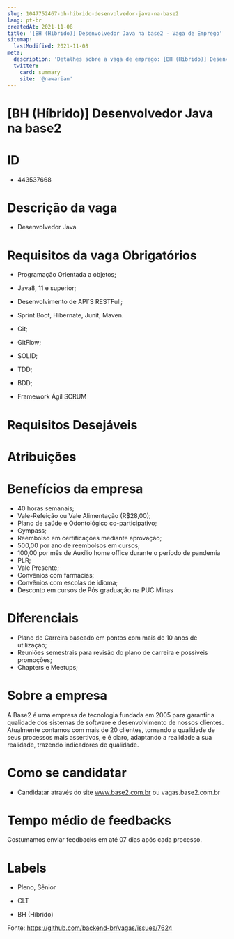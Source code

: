 ```yaml
---
slug: 1047752467-bh-hibrido-desenvolvedor-java-na-base2
lang: pt-br
createdAt: 2021-11-08
title: '[BH (Híbrido)] Desenvolvedor Java na base2 - Vaga de Emprego'
sitemap:
  lastModified: 2021-11-08
meta:
  description: 'Detalhes sobre a vaga de emprego: [BH (Híbrido)] Desenvolvedor Java na base2'
  twitter:
    card: summary
    site: '@nawarian'
---
```


# [BH (Híbrido)] Desenvolvedor Java na base2

<h1>
<a id="user-content-id" class="anchor" href="#id" aria-hidden="true"><span aria-hidden="true" class="octicon octicon-link"></span></a><strong>ID</strong>
</h1>
<ul>
<li>443537668</li>
</ul>
<h1>
<a id="user-content-descrição-da-vaga" class="anchor" href="#descri%C3%A7%C3%A3o-da-vaga" aria-hidden="true"><span aria-hidden="true" class="octicon octicon-link"></span></a><strong>Descrição da vaga</strong>
</h1>
<ul>
<li>Desenvolvedor Java</li>
</ul>
<h1>
<a id="user-content-requisitos-da-vaga-obrigatórios" class="anchor" href="#requisitos-da-vaga-obrigat%C3%B3rios" aria-hidden="true"><span aria-hidden="true" class="octicon octicon-link"></span></a><strong>Requisitos da vaga Obrigatórios</strong>
</h1>
<ul>
<li>
<p>Programação Orientada a objetos;</p>
</li>
<li>
<p>Java8, 11 e superior;</p>
</li>
<li>
<p>Desenvolvimento de API´S RESTFull;</p>
</li>
<li>
<p>Sprint Boot, Hibernate, Junit, Maven.</p>
</li>
<li>
<p>Git;</p>
</li>
<li>
<p>GitFlow;</p>
</li>
<li>
<p>SOLID;</p>
</li>
<li>
<p>TDD;</p>
</li>
<li>
<p>BDD;</p>
</li>
<li>
<p>Framework Ágil SCRUM</p>
</li>
</ul>
<h1>
<a id="user-content-requisitos-desejáveis" class="anchor" href="#requisitos-desej%C3%A1veis" aria-hidden="true"><span aria-hidden="true" class="octicon octicon-link"></span></a><strong>Requisitos Desejáveis</strong>
</h1>
<h1>
<a id="user-content-atribuições" class="anchor" href="#atribui%C3%A7%C3%B5es" aria-hidden="true"><span aria-hidden="true" class="octicon octicon-link"></span></a><strong>Atribuições</strong>
</h1>
<h1>
<a id="user-content-benefícios-da-empresa" class="anchor" href="#benef%C3%ADcios-da-empresa" aria-hidden="true"><span aria-hidden="true" class="octicon octicon-link"></span></a><strong>Benefícios da empresa</strong>
</h1>
<ul>
<li>40 horas semanais;</li>
<li>Vale-Refeição ou Vale Alimentação (R$28,00);</li>
<li>Plano de saúde e Odontológico co-participativo;</li>
<li>Gympass;</li>
<li>Reembolso em certificações mediante aprovação;</li>
<li>500,00 por ano de reembolsos em cursos;</li>
<li>100,00 por mês de Auxílio home office durante o período de pandemia</li>
<li>PLR;</li>
<li>Vale Presente;</li>
<li>Convênios com farmácias;</li>
<li>Convênios com escolas de idioma;</li>
<li>Desconto em cursos de Pós graduação na PUC Minas</li>
</ul>
<h1>
<a id="user-content-diferenciais" class="anchor" href="#diferenciais" aria-hidden="true"><span aria-hidden="true" class="octicon octicon-link"></span></a><strong>Diferenciais</strong>
</h1>
<ul>
<li>Plano de Carreira baseado em pontos com mais de 10 anos de utilização;</li>
<li>Reuniões semestrais para revisão do plano de carreira e possíveis promoções;</li>
<li>Chapters e Meetups;</li>
</ul>
<h1>
<a id="user-content-sobre-a-empresa" class="anchor" href="#sobre-a-empresa" aria-hidden="true"><span aria-hidden="true" class="octicon octicon-link"></span></a><strong>Sobre a empresa</strong>
</h1>
<p>A Base2 é uma empresa de tecnologia fundada em 2005 para garantir a qualidade dos sistemas de software e desenvolvimento de nossos clientes. Atualmente contamos com mais de 20 clientes, tornando a qualidade de seus processos mais assertivos, e é claro, adaptando a realidade a sua realidade, trazendo indicadores de qualidade.</p>
<h1>
<a id="user-content-como-se-candidatar" class="anchor" href="#como-se-candidatar" aria-hidden="true"><span aria-hidden="true" class="octicon octicon-link"></span></a><strong>Como se candidatar</strong>
</h1>
<ul>
<li>Candidatar através do site <a href="http://www.base2.com.br" rel="nofollow">www.base2.com.br</a> ou vagas.base2.com.br</li>
</ul>
<h1>
<a id="user-content-tempo-médio-de-feedbacks" class="anchor" href="#tempo-m%C3%A9dio-de-feedbacks" aria-hidden="true"><span aria-hidden="true" class="octicon octicon-link"></span></a><strong>Tempo médio de feedbacks</strong>
</h1>
<p>Costumamos enviar feedbacks em até 07 dias após cada processo.</p>
<h1>
<a id="user-content-labels" class="anchor" href="#labels" aria-hidden="true"><span aria-hidden="true" class="octicon octicon-link"></span></a><strong>Labels</strong>
</h1>
<ul>
<li>
<p>Pleno, Sênior</p>
</li>
<li>
<p>CLT</p>
</li>
<li>
<p>BH (Híbrido)</p>
</li>
</ul>


Fonte: https://github.com/backend-br/vagas/issues/7624